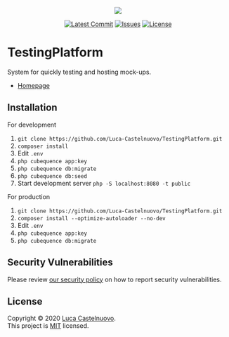 <p align="center"><a href="https://github.com/Luca-Castelnuovo/TestingPlatform"><img src="https://rawcdn.githack.com/Luca-Castelnuovo/TestingPlatform/d0951b9ab506d603b75ca33da72aaa79eb4ba181/public/assets/images/banner.png"></a></p>

<p align="center">
<a href="https://github.com/Luca-Castelnuovo/TestingPlatform/commits/master"><img src="https://img.shields.io/github/last-commit/Luca-Castelnuovo/TestingPlatform" alt="Latest Commit"></a>
<a href="https://github.com/Luca-Castelnuovo/TestingPlatform/issues"><img src="https://img.shields.io/github/issues/Luca-Castelnuovo/TestingPlatform" alt="Issues"></a>
<a href="LICENSE.md"><img src="https://img.shields.io/github/license/Luca-Castelnuovo/TestingPlatform" alt="License"></a>
</p>

# TestingPlatform

System for quickly testing and hosting mock-ups.

- [Homepage](https://test.lucacastelnuovo.nl)

## Installation

For development

1. `git clone https://github.com/Luca-Castelnuovo/TestingPlatform.git`
2. `composer install`
3. Edit `.env`
4. `php cubequence app:key`
5. `php cubequence db:migrate`
6. `php cubequence db:seed`
7. Start development server `php -S localhost:8080 -t public`

For production

1. `git clone https://github.com/Luca-Castelnuovo/TestingPlatform.git`
2. `composer install --optimize-autoloader --no-dev`
3. Edit `.env`
4. `php cubequence app:key`
5. `php cubequence db:migrate`

## Security Vulnerabilities

Please review [our security policy](https://github.com/Luca-Castelnuovo/TestingPlatform/security/policy) on how to report security vulnerabilities.

## License

Copyright © 2020 [Luca Castelnuovo](https://github.com/Luca-Castelnuovo). <br />
This project is [MIT](LICENSE.md) licensed.
